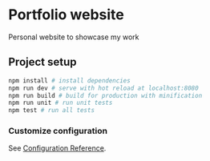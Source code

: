 # Portfolio website

Personal website to showcase my work

## Project setup
```bash
npm install # install dependencies
npm run dev # serve with hot reload at localhost:8080
npm run build # build for production with minification
npm run unit # run unit tests
npm test # run all tests
```

### Customize configuration
See [Configuration Reference](https://cli.vuejs.org/config/).
